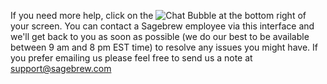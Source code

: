 If you need more help, click on the ![Chat Bubble][1] at the bottom 
right of your screen. You can contact a Sagebrew employee 
via this interface and we'll get back to you as soon as possible (we do our best
to be available between 9 am and 8 pm EST time) to 
resolve any issues you might have. If you prefer emailing us please feel
free to send us a note at [support@sagebrew.com][2]

[1]: https://s3.amazonaws.com/sagebrew/long_term_static/help/chat_bubble.png
[2]: mailto:support@sagebrew.com